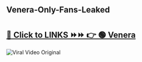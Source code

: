 
 ## Venera-Only-Fans-Leaked

# <h2><a href="https://clipsfans.com/Venera&ref=git">🔗 Click to LINKS ⏩⏩ 👉 🟢 Venera </a></h2>

<a href="https://clipsfans.com/Venera&ref=git" rel="nofollow" data-target="animated-image.originalLink"><img src="https://i.ibb.co.com/xMMVF88/686577567.gif" alt="Viral Video Original" style="max-width: 100%; display: inline-block;" data-target="animated-image.originalImage"></a>
